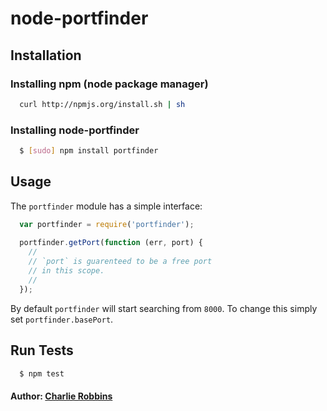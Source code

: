 # node-portfinder

## Installation

### Installing npm (node package manager)
``` bash
  curl http://npmjs.org/install.sh | sh
```

### Installing node-portfinder
``` bash
  $ [sudo] npm install portfinder
```

## Usage
The `portfinder` module has a simple interface:

``` js
  var portfinder = require('portfinder');
  
  portfinder.getPort(function (err, port) {
    //
    // `port` is guarenteed to be a free port 
    // in this scope.
    //
  });
```

By default `portfinder` will start searching from `8000`. To change this simply set `portfinder.basePort`.

## Run Tests
``` bash
  $ npm test
```

#### Author: [Charlie Robbins][0]
[0]: http://nodejitsu.com